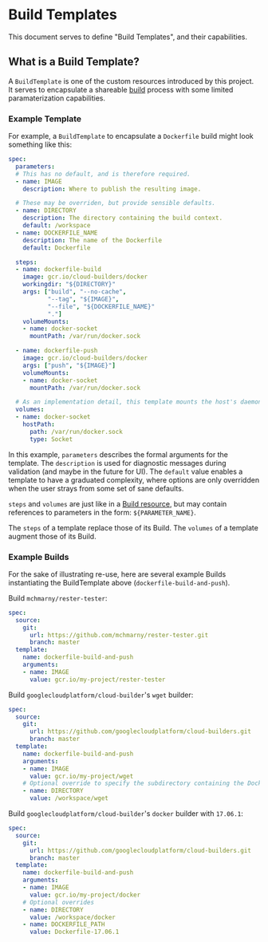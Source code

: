 # Build Templates

This document serves to define "Build Templates", and their capabilities.

## What is a Build Template?

A `BuildTemplate` is one of the custom resources introduced by this project.
It serves to encapsulate a shareable [build](./builds.md) process with some
limited paramaterization capabilities.

### Example Template

For example, a `BuildTemplate` to encapsulate a `Dockerfile` build might look
something like this:

```yaml
spec:
  parameters:
  # This has no default, and is therefore required.
  - name: IMAGE
    description: Where to publish the resulting image.

  # These may be overriden, but provide sensible defaults.
  - name: DIRECTORY
    description: The directory containing the build context.
    default: /workspace
  - name: DOCKERFILE_NAME
    description: The name of the Dockerfile
    default: Dockerfile

  steps:
  - name: dockerfile-build
    image: gcr.io/cloud-builders/docker
    workingdir: "${DIRECTORY}"
    args: ["build", "--no-cache",
           "--tag", "${IMAGE}",
           "--file", "${DOCKERFILE_NAME}"
           "."]
    volumeMounts:
    - name: docker-socket
      mountPath: /var/run/docker.sock

  - name: dockerfile-push
    image: gcr.io/cloud-builders/docker
    args: ["push", "${IMAGE}"]
    volumeMounts:
    - name: docker-socket
      mountPath: /var/run/docker.sock

  # As an implementation detail, this template mounts the host's daemon socket.
  volumes:
  - name: docker-socket
    hostPath:
      path: /var/run/docker.sock
      type: Socket
```

In this example, `parameters` describes the formal arguments for the template.
The `description` is used for diagnostic messages during validation (and maybe
in the future for UI).  The `default` value enables a template to have a
graduated complexity, where options are only overridden when the user strays
from some set of sane defaults.

`steps` and `volumes` are just like in a [Build resource](./builds.md), but may
contain references to parameters in the form: `${PARAMETER_NAME}`.

The `steps` of a template replace those of its Build.  The `volumes` of a
template augment those of its Build.


### Example Builds

For the sake of illustrating re-use, here are several example Builds
instantiating the BuildTemplate above (`dockerfile-build-and-push`).

Build `mchmarny/rester-tester`:
```yaml
spec:
  source:
    git:
      url: https://github.com/mchmarny/rester-tester.git
      branch: master
  template:
    name: dockerfile-build-and-push
    arguments:
    - name: IMAGE
      value: gcr.io/my-project/rester-tester
```

Build `googlecloudplatform/cloud-builder`'s `wget` builder:
```yaml
spec:
  source:
    git:
      url: https://github.com/googlecloudplatform/cloud-builders.git
      branch: master
  template:
    name: dockerfile-build-and-push
    arguments:
    - name: IMAGE
      value: gcr.io/my-project/wget
    # Optional override to specify the subdirectory containing the Dockerfile
    - name: DIRECTORY
      value: /workspace/wget
```

Build `googlecloudplatform/cloud-builder`'s `docker` builder with `17.06.1`:
```yaml
spec:
  source:
    git:
      url: https://github.com/googlecloudplatform/cloud-builders.git
      branch: master
  template:
    name: dockerfile-build-and-push
    arguments:
    - name: IMAGE
      value: gcr.io/my-project/docker
    # Optional overrides
    - name: DIRECTORY
      value: /workspace/docker
    - name: DOCKERFILE_PATH
      value: Dockerfile-17.06.1
```
